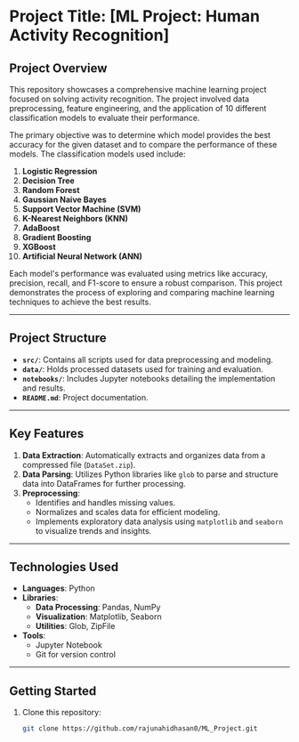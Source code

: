 # **Project Title**: [ML Project: Human Activity Recognition]

## **Project Overview**
This repository showcases a comprehensive machine learning project focused on solving activity recognition. The project involved data preprocessing, feature engineering, and the application of 10 different classification models to evaluate their performance.

The primary objective was to determine which model provides the best accuracy for the given dataset and to compare the performance of these models. The classification models used include:

1. **Logistic Regression**
2. **Decision Tree**
3. **Random Forest**
4. **Gaussian Naive Bayes**
5. **Support Vector Machine (SVM)**
6. **K-Nearest Neighbors (KNN)**
7. **AdaBoost**
8. **Gradient Boosting**
9. **XGBoost**
10. **Artificial Neural Network (ANN)**

Each model's performance was evaluated using metrics like accuracy, precision, recall, and F1-score to ensure a robust comparison. This project demonstrates the process of exploring and comparing machine learning techniques to achieve the best results.

---

## **Project Structure**
- **`src/`**: Contains all scripts used for data preprocessing and modeling.
- **`data/`**: Holds processed datasets used for training and evaluation.
- **`notebooks/`**: Includes Jupyter notebooks detailing the implementation and results.
- **`README.md`**: Project documentation.

---

## **Key Features**
1. **Data Extraction**: Automatically extracts and organizes data from a compressed file (`DataSet.zip`).
2. **Data Parsing**: Utilizes Python libraries like `glob` to parse and structure data into DataFrames for further processing.
3. **Preprocessing**:
   - Identifies and handles missing values.
   - Normalizes and scales data for efficient modeling.
   - Implements exploratory data analysis using `matplotlib` and `seaborn` to visualize trends and insights.

---

## **Technologies Used**
- **Languages**: Python
- **Libraries**:
  - **Data Processing**: Pandas, NumPy
  - **Visualization**: Matplotlib, Seaborn
  - **Utilities**: Glob, ZipFile
- **Tools**:
  - Jupyter Notebook
  - Git for version control

---

## **Getting Started**
1. Clone this repository:
   ```bash
   git clone https://github.com/rajunahidhasan0/ML_Project.git
